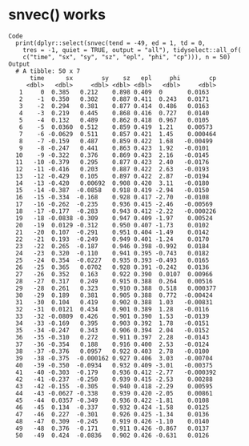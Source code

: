 # snvec() works

    Code
      print(dplyr::select(snvec(tend = -49, ed = 1, td = 0,
        tres = -1, quiet = TRUE, output = "all"), tidyselect::all_of(
        c("time", "sx", "sy", "sz", "epl", "phi", "cp"))), n = 50)
    Output
      # A tibble: 50 x 7
          time      sx        sy    sz   epl     phi        cp
         <dbl>   <dbl>     <dbl> <dbl> <dbl>   <dbl>     <dbl>
       1     0  0.385   0.212    0.898 0.409  0       0.0163  
       2    -1  0.350   0.302    0.887 0.411  0.243   0.0171  
       3    -2  0.294   0.381    0.877 0.414  0.486   0.0163  
       4    -3  0.219   0.445    0.868 0.416  0.727   0.0140  
       5    -4  0.132   0.489    0.862 0.418  0.967   0.0105  
       6    -5  0.0360  0.512    0.859 0.419  1.21    0.00573 
       7    -6 -0.0629  0.511    0.857 0.421  1.45    0.000464
       8    -7 -0.159   0.487    0.859 0.422  1.68   -0.00499 
       9    -8 -0.247   0.441    0.863 0.423  1.92   -0.0101  
      10    -9 -0.322   0.376    0.869 0.423  2.16   -0.0145  
      11   -10 -0.379   0.295    0.877 0.423  2.40   -0.0176  
      12   -11 -0.416   0.203    0.887 0.422  2.63   -0.0193  
      13   -12 -0.429   0.105    0.897 0.422  2.87   -0.0194  
      14   -13 -0.420   0.00692  0.908 0.420  3.11   -0.0180  
      15   -14 -0.387  -0.0858   0.918 0.419 -2.94   -0.0150  
      16   -15 -0.334  -0.168    0.928 0.417 -2.70   -0.0108  
      17   -16 -0.262  -0.235    0.936 0.415 -2.46   -0.00569 
      18   -17 -0.177  -0.283    0.943 0.412 -2.22   -0.000226
      19   -18 -0.0838 -0.309    0.947 0.409 -1.97    0.00524 
      20   -19  0.0129 -0.312    0.950 0.407 -1.73    0.0102  
      21   -20  0.107  -0.291    0.951 0.404 -1.49    0.0142  
      22   -21  0.193  -0.249    0.949 0.401 -1.24    0.0170  
      23   -22  0.265  -0.187    0.946 0.398 -0.992   0.0184  
      24   -23  0.320  -0.110    0.941 0.395 -0.743   0.0182  
      25   -24  0.354  -0.0227   0.935 0.393 -0.493   0.0165  
      26   -25  0.365   0.0702   0.928 0.391 -0.242   0.0136  
      27   -26  0.352   0.163    0.922 0.390  0.0107  0.00966 
      28   -27  0.317   0.249    0.915 0.388  0.264   0.00516 
      29   -28  0.261   0.323    0.910 0.388  0.518   0.000377
      30   -29  0.189   0.381    0.905 0.388  0.772  -0.00424 
      31   -30  0.104   0.419    0.902 0.388  1.03   -0.00831 
      32   -31  0.0121  0.434    0.901 0.389  1.28   -0.0116  
      33   -32 -0.0809  0.426    0.901 0.390  1.53   -0.0139  
      34   -33 -0.169   0.395    0.903 0.392  1.78   -0.0151  
      35   -34 -0.247   0.343    0.906 0.394  2.04   -0.0152  
      36   -35 -0.310   0.272    0.911 0.397  2.28   -0.0143  
      37   -36 -0.354   0.188    0.916 0.400  2.53   -0.0124  
      38   -37 -0.376   0.0957   0.922 0.403  2.78   -0.0100  
      39   -38 -0.375  -0.000162 0.927 0.406  3.03   -0.00704 
      40   -39 -0.350  -0.0934   0.932 0.409 -3.01   -0.00375 
      41   -40 -0.303  -0.179    0.936 0.412 -2.77   -0.000392
      42   -41 -0.237  -0.250    0.939 0.415 -2.53    0.00288 
      43   -42 -0.155  -0.305    0.940 0.418 -2.29    0.00595 
      44   -43 -0.0627 -0.338    0.939 0.420 -2.05    0.00861 
      45   -44  0.0357 -0.349    0.936 0.422 -1.81    0.0108  
      46   -45  0.134  -0.337    0.932 0.424 -1.58    0.0125  
      47   -46  0.227  -0.301    0.926 0.425 -1.34    0.0136  
      48   -47  0.309  -0.245    0.919 0.426 -1.10    0.0140  
      49   -48  0.376  -0.171    0.911 0.426 -0.867   0.0137  
      50   -49  0.424  -0.0836   0.902 0.426 -0.631   0.0126  

